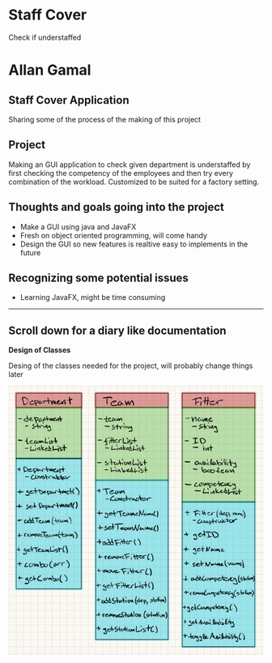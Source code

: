 # Staff Cover
Check if understaffed

# Allan Gamal

  <h2>Staff Cover Application</h2>
  <p>Sharing some of the process of the making of this project</p>

  <h2>Project</h3>
    <p>Making an GUI application to check given department is understaffed by first checking the competency of the employees and then try every combination of the workload. Customized to be suited for a factory setting. 
</p>

   <h2>Thoughts and goals going into the project</h3>
     <ul>
        <li>Make a GUI using java and JavaFX</li>
        <li>Fresh on object oriented programming, will come handy</li>
        <li>Design the GUI so new features is realtive easy to implements in the future</li>

</ul>

  <h2>Recognizing some potential issues</h2>
    <ul>
        <li>Learning JavaFX, might be time consuming</li>
   </ul>
   
   ----
   **Scroll down for a diary like documentation**
   --
   
   **Design of Classes**
   
   <p>Desing of the classes needed for the project, will probably change things later</p>

  <img src="/images/classDesign.png" >
